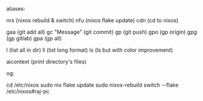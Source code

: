 aliases:

nrs (nixos rebuild & switch)
nfu (nixos flake update)
cdn (cd to nixos)

gaa (git add all)
gc "Message" (git commit)
gp (git push)
gpo (gp origin)
gpg (gp gitlab)
gpa (gp all)

l (list all in dir)
ll (list long format)
ls (ls but with color improvement)

aicontext (print directory's files)

og:

cd /etc/nixos
sudo nix flake update
sudo nixos-rebuild switch --flake /etc/nixos#raj-pc
